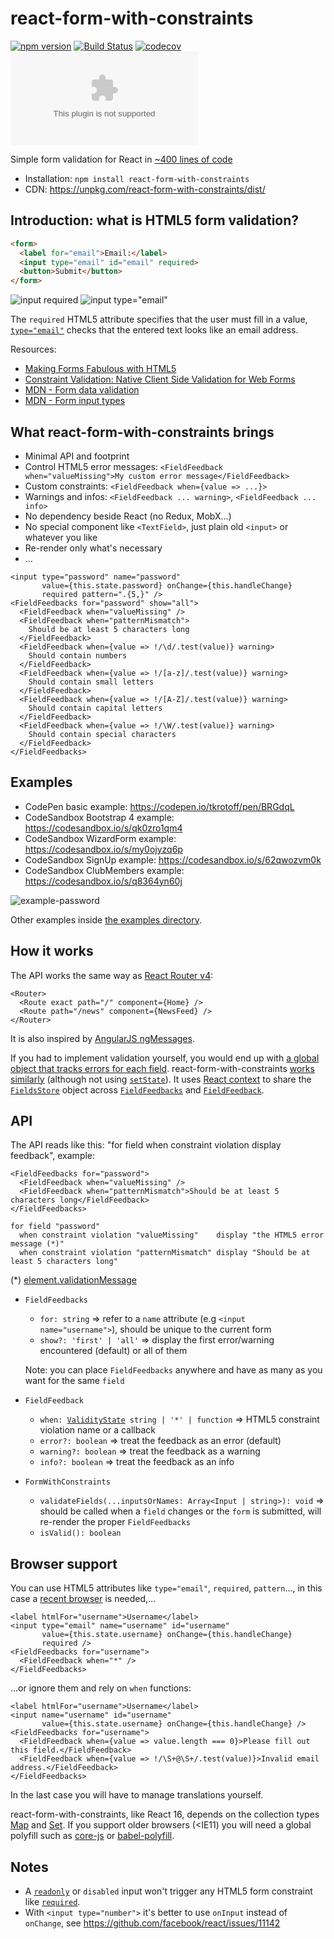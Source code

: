 # react-form-with-constraints

[![npm version](https://badge.fury.io/js/react-form-with-constraints.svg)](https://badge.fury.io/js/react-form-with-constraints)
[![Build Status](https://travis-ci.org/tkrotoff/react-form-with-constraints.svg?branch=master)](https://travis-ci.org/tkrotoff/react-form-with-constraints)
[![codecov](https://codecov.io/gh/tkrotoff/react-form-with-constraints/branch/master/graph/badge.svg)](https://codecov.io/gh/tkrotoff/react-form-with-constraints)
[![gzip size](http://img.badgesize.io/https://unpkg.com/react-form-with-constraints@latest/dist/react-form-with-constraints.production.min.js.gz?compression=gzip)](https://unpkg.com/react-form-with-constraints/dist/react-form-with-constraints.production.min.js.gz)

Simple form validation for React in [~400 lines of code](src)

- Installation: `npm install react-form-with-constraints`
- CDN: https://unpkg.com/react-form-with-constraints/dist/

## Introduction: what is HTML5 form validation?

```HTML
<form>
  <label for="email">Email:</label>
  <input type="email" id="email" required>
  <button>Submit</button>
</form>
```
![input required](doc/input-required.png)
![input type="email"](doc/input-type-email.png)

The `required` HTML5 attribute specifies that the user must fill in a value, [`type="email"`](https://developer.mozilla.org/en-US/docs/Web/HTML/Element/input/email) checks that the entered text looks like an email address.

Resources:
- [Making Forms Fabulous with HTML5](https://www.html5rocks.com/en/tutorials/forms/html5forms/)
- [Constraint Validation: Native Client Side Validation for Web Forms](https://www.html5rocks.com/en/tutorials/forms/constraintvalidation/)
- [MDN - Form data validation](https://developer.mozilla.org/en-US/docs/Learn/HTML/Forms/Form_validation)
- [MDN - Form input types](https://developer.mozilla.org/en-US/docs/Web/HTML/Element/input#Form_<input>_types)

## What react-form-with-constraints brings

- Minimal API and footprint
- Control HTML5 error messages: `<FieldFeedback when="valueMissing">My custom error message</FieldFeedback>`
- Custom constraints: `<FieldFeedback when={value => ...}>`
- Warnings and infos: `<FieldFeedback ... warning>`, `<FieldFeedback ... info>`
- No dependency beside React (no Redux, MobX...)
- No special component like `<TextField>`, just plain old `<input>` or whatever you like
- Re-render only what's necessary
- ...

```JSX
<input type="password" name="password"
       value={this.state.password} onChange={this.handleChange}
       required pattern=".{5,}" />
<FieldFeedbacks for="password" show="all">
  <FieldFeedback when="valueMissing" />
  <FieldFeedback when="patternMismatch">
    Should be at least 5 characters long
  </FieldFeedback>
  <FieldFeedback when={value => !/\d/.test(value)} warning>
    Should contain numbers
  </FieldFeedback>
  <FieldFeedback when={value => !/[a-z]/.test(value)} warning>
    Should contain small letters
  </FieldFeedback>
  <FieldFeedback when={value => !/[A-Z]/.test(value)} warning>
    Should contain capital letters
  </FieldFeedback>
  <FieldFeedback when={value => !/\W/.test(value)} warning>
    Should contain special characters
  </FieldFeedback>
</FieldFeedbacks>
```

## Examples

- CodePen basic example: https://codepen.io/tkrotoff/pen/BRGdqL
- CodeSandbox Bootstrap 4 example: https://codesandbox.io/s/qk0zro1qm4
- CodeSandbox WizardForm example: https://codesandbox.io/s/my0ojyzq6p
- CodeSandbox SignUp example: https://codesandbox.io/s/62qwozvm0k
- CodeSandbox ClubMembers example: https://codesandbox.io/s/q8364yn60j

![example-password](doc/example-password.png)

Other examples inside [the examples directory](examples).

## How it works

The API works the same way as [React Router v4](https://reacttraining.com/react-router/web/example/basic):

```JSX
<Router>
  <Route exact path="/" component={Home} />
  <Route path="/news" component={NewsFeed} />
</Router>
```

It is also inspired by [AngularJS ngMessages](https://docs.angularjs.org/api/ngMessages#usage).

If you had to implement validation yourself, you would end up with [a global object that tracks errors for each field](examples/NoFramework/App.tsx).
react-form-with-constraints [works](src/Fields.ts) [similarly](src/FieldsStore.ts) (although not using [`setState`](https://reactjs.org/docs/react-component.html#setstate)).
It uses [React context](https://facebook.github.io/react/docs/context.html#parent-child-coupling) to share the [`FieldsStore`](src/FieldsStore.ts) object across [`FieldFeedbacks`](src/FieldFeedbacks.tsx) and [`FieldFeedback`](src/FieldFeedback.tsx).

## API

The API reads like this: "for field when constraint violation display feedback", example:
```JSX
<FieldFeedbacks for="password">
  <FieldFeedback when="valueMissing" />
  <FieldFeedback when="patternMismatch">Should be at least 5 characters long</FieldFeedback>
</FieldFeedbacks>
```
```
for field "password"
  when constraint violation "valueMissing"    display "the HTML5 error message (*)"
  when constraint violation "patternMismatch" display "Should be at least 5 characters long"
```

(*) [element.validationMessage](https://www.w3.org/TR/html51/sec-forms.html#the-constraint-validation-api)

- `FieldFeedbacks`
  - `for: string` => refer to a `name` attribute (e.g `<input name="username">`), should be unique to the current form
  - `show?: 'first' | 'all'` => display the first error/warning encountered (default) or all of them

  Note: you can place `FieldFeedbacks` anywhere and have as many as you want for the same `field`

- `FieldFeedback`
  - `when: `[`ValidityState`](https://developer.mozilla.org/en-US/docs/Web/API/ValidityState)` string | '*' | function` => HTML5 constraint violation name or a callback
  - `error?: boolean` => treat the feedback as an error (default)
  - `warning?: boolean` => treat the feedback as a warning
  - `info?: boolean` => treat the feedback as an info

- `FormWithConstraints`
  - `validateFields(...inputsOrNames: Array<Input | string>): void` => should be called when a `field` changes or the `form` is submitted, will re-render the proper `FieldFeedbacks`
  - `isValid(): boolean`

## Browser support

You can use HTML5 attributes like `type="email"`, `required`, `pattern`..., in this case a [recent browser](http://caniuse.com/#feat=forms) is needed,...

```JSX
<label htmlFor="username">Username</label>
<input type="email" name="username" id="username"
       value={this.state.username} onChange={this.handleChange}
       required />
<FieldFeedbacks for="username">
  <FieldFeedback when="*" />
</FieldFeedbacks>
```

...or ignore them and rely on `when` functions:

```JSX
<label htmlFor="username">Username</label>
<input name="username" id="username"
       value={this.state.username} onChange={this.handleChange} />
<FieldFeedbacks for="username">
  <FieldFeedback when={value => value.length === 0}>Please fill out this field.</FieldFeedback>
  <FieldFeedback when={value => !/\S+@\S+/.test(value)}>Invalid email address.</FieldFeedback>
</FieldFeedbacks>
```

In the last case you will have to manage translations yourself.

react-form-with-constraints, like React 16, depends on the collection types [Map](https://developer.mozilla.org/en-US/docs/Web/JavaScript/Reference/Global_Objects/Map) and [Set](https://developer.mozilla.org/en-US/docs/Web/JavaScript/Reference/Global_Objects/Set).
If you support older browsers (<IE11) you will need a global polyfill such as [core-js](https://github.com/zloirock/core-js) or [babel-polyfill](https://babeljs.io/docs/usage/polyfill/).

## Notes

- A [`readonly`](https://developer.mozilla.org/en-US/docs/Web/HTML/Element/input#attr-readonly) or `disabled` input won't trigger any HTML5 form constraint like [`required`](https://developer.mozilla.org/en-US/docs/Web/HTML/Element/input#attr-required).
- With `<input type="number">` it's better to use `onInput` instead of `onChange`, see https://github.com/facebook/react/issues/11142

